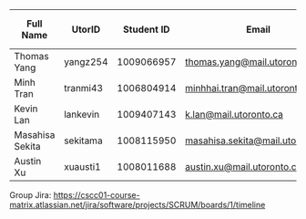 | Full Name       | UtorID   | Student ID | Email                            | Best way to Connect | Phone Number   | Slack Username  |
| --------------- | -------- | ---------- | -------------------------------- | ------------------- | -------------- | --------------- |
| Thomas Yang     | yangz254 | 1009066957 | thomas.yang@mail.utoronto.ca     | Discord             | (437)-990-6782 | Thomas Yang     |
| Minh Tran       | tranmi43 | 1006804914 | minhhai.tran@mail.utoronto.ca    | Discord / Email     | (437)-986-8802 | Minh Tran       |
| Kevin Lan       | lankevin | 1009407143 | k.lan@mail.utoronto.ca           | Discord             | (647)-636-2522 | Kevin Lan       |
| Masahisa Sekita | sekitama | 1008115950 | masahisa.sekita@mail.utoronto.ca | Discord             | (905)-807-6233 | Masahisa Sekita |
| Austin Xu       | xuausti1 | 1008011688 | austin.xu@mail.utoronto.ca       | Discord             | (416)-731-1488 | Austin Xu       |

Group Jira: https://cscc01-course-matrix.atlassian.net/jira/software/projects/SCRUM/boards/1/timeline
